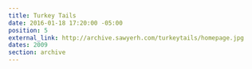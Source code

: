 ```yaml
---
title: Turkey Tails
date: 2016-01-18 17:20:00 -05:00
position: 5
external_link: http://archive.sawyerh.com/turkeytails/homepage.jpg
dates: 2009
section: archive
---
```


